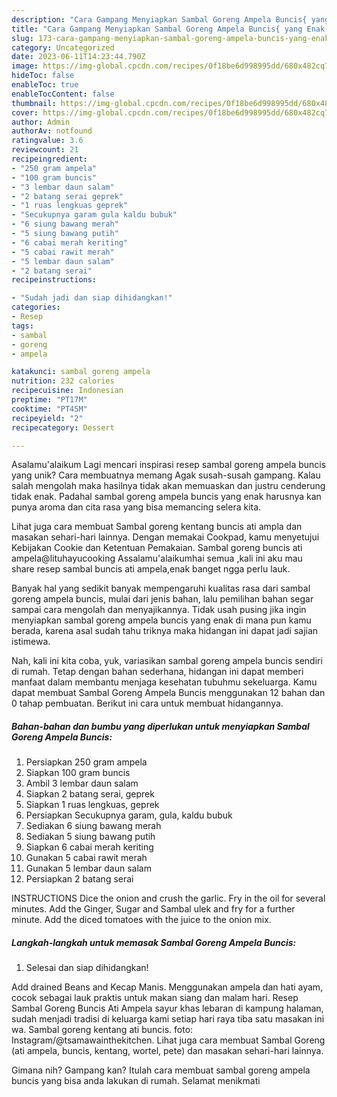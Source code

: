 ```yaml
---
description: "Cara Gampang Menyiapkan Sambal Goreng Ampela Buncis{ yang Enak Banget"
title: "Cara Gampang Menyiapkan Sambal Goreng Ampela Buncis{ yang Enak Banget"
slug: 173-cara-gampang-menyiapkan-sambal-goreng-ampela-buncis-yang-enak-banget
category: Uncategorized
date: 2023-06-11T14:23:44.790Z
image: https://img-global.cpcdn.com/recipes/0f18be6d998995dd/680x482cq70/sambal-goreng-ampela-buncis-foto-resep-utama.jpg
hideToc: false
enableToc: true
enableTocContent: false
thumbnail: https://img-global.cpcdn.com/recipes/0f18be6d998995dd/680x482cq70/sambal-goreng-ampela-buncis-foto-resep-utama.jpg
cover: https://img-global.cpcdn.com/recipes/0f18be6d998995dd/680x482cq70/sambal-goreng-ampela-buncis-foto-resep-utama.jpg
author: Admin
authorAv: notfound
ratingvalue: 3.6
reviewcount: 21
recipeingredient:
- "250 gram ampela"
- "100 gram buncis"
- "3 lembar daun salam"
- "2 batang serai geprek"
- "1 ruas lengkuas geprek"
- "Secukupnya garam gula kaldu bubuk"
- "6 siung bawang merah"
- "5 siung bawang putih"
- "6 cabai merah keriting"
- "5 cabai rawit merah"
- "5 lembar daun salam"
- "2 batang serai"
recipeinstructions:

- "Sudah jadi dan siap dihidangkan!"
categories:
- Resep
tags:
- sambal
- goreng
- ampela

katakunci: sambal goreng ampela 
nutrition: 232 calories
recipecuisine: Indonesian
preptime: "PT17M"
cooktime: "PT45M"
recipeyield: "2"
recipecategory: Dessert

---
```



Asalamu'alaikum Lagi mencari inspirasi resep sambal goreng ampela buncis yang unik? Cara membuatnya memang Agak susah-susah gampang. Kalau salah mengolah maka hasilnya tidak akan memuaskan dan justru cenderung tidak enak. Padahal sambal goreng ampela buncis yang enak harusnya kan punya aroma dan cita rasa yang bisa memancing selera kita.


Lihat juga cara membuat Sambal goreng kentang buncis ati ampla dan masakan sehari-hari lainnya. Dengan memakai Cookpad, kamu menyetujui Kebijakan Cookie dan Ketentuan Pemakaian. Sambal goreng buncis ati ampela@lituhayucooking Assalamu&#39;alaikumhai semua ,kali ini aku mau share resep sambal buncis ati ampela,enak banget ngga perlu lauk.

Banyak hal yang sedikit banyak mempengaruhi kualitas rasa dari sambal goreng ampela buncis, mulai dari jenis bahan, lalu pemilihan bahan segar sampai cara mengolah dan menyajikannya. Tidak usah pusing jika ingin menyiapkan sambal goreng ampela buncis yang enak di mana pun kamu berada, karena asal sudah tahu triknya maka hidangan ini dapat jadi sajian istimewa.


Nah, kali ini kita coba, yuk, variasikan sambal goreng ampela buncis sendiri di rumah. Tetap dengan bahan sederhana, hidangan ini dapat memberi manfaat dalam membantu menjaga kesehatan tubuhmu sekeluarga. Kamu dapat membuat Sambal Goreng Ampela Buncis menggunakan 12 bahan dan 0 tahap pembuatan. Berikut ini cara untuk membuat hidangannya.

<!--inarticleads1-->

##### Bahan-bahan dan bumbu yang diperlukan untuk menyiapkan Sambal Goreng Ampela Buncis:

1. Persiapkan 250 gram ampela
1. Siapkan 100 gram buncis
1. Ambil 3 lembar daun salam
1. Siapkan 2 batang serai, geprek
1. Siapkan 1 ruas lengkuas, geprek
1. Persiapkan Secukupnya garam, gula, kaldu bubuk
1. Sediakan 6 siung bawang merah
1. Sediakan 5 siung bawang putih
1. Siapkan 6 cabai merah keriting
1. Gunakan 5 cabai rawit merah
1. Gunakan 5 lembar daun salam
1. Persiapkan 2 batang serai


INSTRUCTIONS Dice the onion and crush the garlic. Fry in the oil for several minutes. Add the Ginger, Sugar and Sambal ulek and fry for a further minute. Add the diced tomatoes with the juice to the onion mix. 

<!--inarticleads2-->

##### Langkah-langkah untuk memasak Sambal Goreng Ampela Buncis:


1. Selesai dan siap dihidangkan!

Add drained Beans and Kecap Manis. Menggunakan ampela dan hati ayam, cocok sebagai lauk praktis untuk makan siang dan malam hari. Resep Sambal Goreng Buncis Ati Ampela sayur khas lebaran di kampung halaman, sudah menjadi tradisi di keluarga kami setiap hari raya tiba satu masakan ini wa. Sambal goreng kentang ati buncis. foto: Instagram/@tsamawainthekitchen. Lihat juga cara membuat Sambal Goreng (ati ampela, buncis, kentang, wortel, pete) dan masakan sehari-hari lainnya. 

Gimana nih? Gampang kan? Itulah cara membuat sambal goreng ampela buncis yang bisa anda lakukan di rumah. Selamat menikmati
